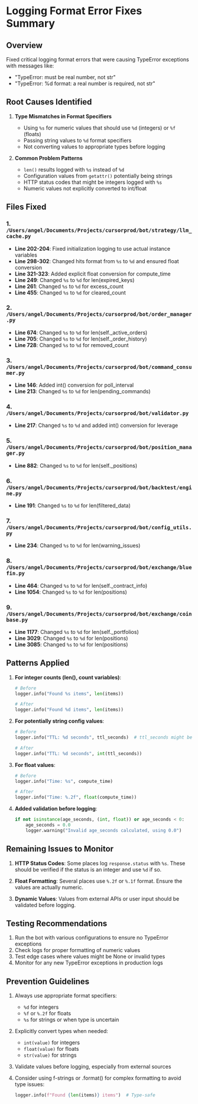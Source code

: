 # Logging Format Error Fixes Summary

## Overview
Fixed critical logging format errors that were causing TypeError exceptions with messages like:
- "TypeError: must be real number, not str"
- "TypeError: %d format: a real number is required, not str"

## Root Causes Identified

1. **Type Mismatches in Format Specifiers**
   - Using `%s` for numeric values that should use `%d` (integers) or `%f` (floats)
   - Passing string values to `%d` format specifiers
   - Not converting values to appropriate types before logging

2. **Common Problem Patterns**
   - `len()` results logged with `%s` instead of `%d`
   - Configuration values from `getattr()` potentially being strings
   - HTTP status codes that might be integers logged with `%s`
   - Numeric values not explicitly converted to int/float

## Files Fixed

### 1. `/Users/angel/Documents/Projects/cursorprod/bot/strategy/llm_cache.py`
- **Line 202-204**: Fixed initialization logging to use actual instance variables
- **Line 298-302**: Changed hits format from `%s` to `%d` and ensured float conversion
- **Line 321-323**: Added explicit float conversion for compute_time
- **Line 249**: Changed `%s` to `%d` for len(expired_keys)
- **Line 261**: Changed `%s` to `%d` for excess_count
- **Line 455**: Changed `%s` to `%d` for cleared_count

### 2. `/Users/angel/Documents/Projects/cursorprod/bot/order_manager.py`
- **Line 674**: Changed `%s` to `%d` for len(self._active_orders)
- **Line 705**: Changed `%s` to `%d` for len(self._order_history)
- **Line 728**: Changed `%s` to `%d` for removed_count

### 3. `/Users/angel/Documents/Projects/cursorprod/bot/command_consumer.py`
- **Line 146**: Added int() conversion for poll_interval
- **Line 213**: Changed `%s` to `%d` for len(pending_commands)

### 4. `/Users/angel/Documents/Projects/cursorprod/bot/validator.py`
- **Line 217**: Changed `%s` to `%d` and added int() conversion for leverage

### 5. `/Users/angel/Documents/Projects/cursorprod/bot/position_manager.py`
- **Line 882**: Changed `%s` to `%d` for len(self._positions)

### 6. `/Users/angel/Documents/Projects/cursorprod/bot/backtest/engine.py`
- **Line 191**: Changed `%s` to `%d` for len(filtered_data)

### 7. `/Users/angel/Documents/Projects/cursorprod/bot/config_utils.py`
- **Line 234**: Changed `%s` to `%d` for len(warning_issues)

### 8. `/Users/angel/Documents/Projects/cursorprod/bot/exchange/bluefin.py`
- **Line 464**: Changed `%s` to `%d` for len(self._contract_info)
- **Line 1054**: Changed `%s` to `%d` for len(positions)

### 9. `/Users/angel/Documents/Projects/cursorprod/bot/exchange/coinbase.py`
- **Line 1177**: Changed `%s` to `%d` for len(self._portfolios)
- **Line 3029**: Changed `%s` to `%d` for len(positions)
- **Line 3085**: Changed `%s` to `%d` for len(positions)

## Patterns Applied

1. **For integer counts (len(), count variables)**:
   ```python
   # Before
   logger.info("Found %s items", len(items))

   # After
   logger.info("Found %d items", len(items))
   ```

2. **For potentially string config values**:
   ```python
   # Before
   logger.info("TTL: %d seconds", ttl_seconds)  # ttl_seconds might be string

   # After
   logger.info("TTL: %d seconds", int(ttl_seconds))
   ```

3. **For float values**:
   ```python
   # Before
   logger.info("Time: %s", compute_time)

   # After
   logger.info("Time: %.2f", float(compute_time))
   ```

4. **Added validation before logging**:
   ```python
   if not isinstance(age_seconds, (int, float)) or age_seconds < 0:
       age_seconds = 0.0
       logger.warning("Invalid age_seconds calculated, using 0.0")
   ```

## Remaining Issues to Monitor

1. **HTTP Status Codes**: Some places log `response.status` with `%s`. These should be verified if the status is an integer and use `%d` if so.

2. **Float Formatting**: Several places use `%.2f` or `%.1f` format. Ensure the values are actually numeric.

3. **Dynamic Values**: Values from external APIs or user input should be validated before logging.

## Testing Recommendations

1. Run the bot with various configurations to ensure no TypeError exceptions
2. Check logs for proper formatting of numeric values
3. Test edge cases where values might be None or invalid types
4. Monitor for any new TypeError exceptions in production logs

## Prevention Guidelines

1. Always use appropriate format specifiers:
   - `%d` for integers
   - `%f` or `%.2f` for floats
   - `%s` for strings or when type is uncertain

2. Explicitly convert types when needed:
   - `int(value)` for integers
   - `float(value)` for floats
   - `str(value)` for strings

3. Validate values before logging, especially from external sources

4. Consider using f-strings or .format() for complex formatting to avoid type issues:
   ```python
   logger.info(f"Found {len(items)} items")  # Type-safe
   ```
